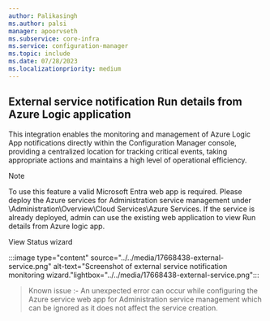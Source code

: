 ```yaml
---
author: Palikasingh
ms.author: palsi
manager: apoorvseth
ms.subservice: core-infra
ms.service: configuration-manager
ms.topic: include
ms.date: 07/28/2023
ms.localizationpriority: medium
---
```


## <a name="bkmk_Externalnotification"></a> External service notification Run details from Azure Logic application

<!--17668438-->
This integration enables the monitoring and management of Azure Logic App notifications directly within the Configuration Manager console, providing a centralized location for tracking critical events, taking appropriate actions and maintains a high level of operational efficiency.

> [!NOTE]
> To use this feature a valid Microsoft Entra web app is required. Please deploy the Azure services for Administration service management under \Administration\Overview\Cloud Services\Azure Services. If the service is already deployed, admin can use the existing web application to view Run details from Azure logic app.

View Status wizard

:::image type="content" source="../../media/17668438-external-service.png" alt-text="Screenshot of external service notification monitoring wizard."lightbox="../../media/17668438-external-service.png":::

> Known issue :- An unexpected error can occur while configuring the Azure service web app for Administration service management which can be ignored as it does not affect the service creation.
